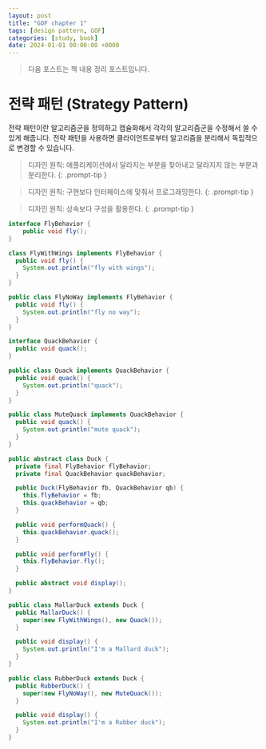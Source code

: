```yaml
---
layout: post
title: "GOF chapter 1"
tags: [design pattern, GOF]
categories: [study, book]
date: 2024-01-01 00:00:00 +0000
---
```


> 다음 포스트는 책 내용 정리 포스트입니다.

# 전략 패턴 (Strategy Pattern)

전략 패턴이란 알고리즘군을 정의하고 캡슐화해서 각각의 알고리즘군을 수정해서 쓸 수 있게 해줍니다. 전략 패턴을 사용하면 클라이언트로부터 알고리즘을 분리해서 독립적으로 변경할 수 있습니다.

> 디자인 원칙: 애플리케이션에서 달라지는 부분을 찾아내고 달라지지 않는 부분과 분리한다.
{: .prompt-tip }

> 디자인 원칙: 구현보다 인터페이스에 맞춰서 프로그래밍한다.
{: .prompt-tip }

> 디자인 원칙: 상속보다 구성을 활용한다.
{: .prompt-tip }

```java
interface FlyBehavior {
    public void fly();
}

class FlyWithWings implements FlyBehavior {
  public void fly() {
    System.out.println("fly with wings");
  }
}

public class FlyNoWay implements FlyBehavior {
  public void fly() {
    System.out.println("fly no way");
  }
}

interface QuackBehavior {
  public void quack();
}

public class Quack implements QuackBehavior {
  public void quack() {
    System.out.println("quack");
  }
}

public class MuteQuack implements QuackBehavior {
  public void quack() {
    System.out.println("mute quack");
  }
}

public abstract class Duck {
  private final FlyBehavior flyBehavior;
  private final QuackBehavior quackBehavior;

  public Duck(FlyBehavior fb, QuackBehavior qb) {
    this.flyBehavior = fb;
    this.quackBehavior = qb;
  }

  public void performQuack() {
    this.quackBehavior.quack();
  }

  public void performFly() {
    this.flyBehavior.fly();
  }

  public abstract void display();
}

public class MallarDuck extends Duck {
  public MallarDuck() {
    super(new FlyWithWings(), new Quack());
  }

  public void display() {
    System.out.println("I'm a Mallard duck");
  }
}

public class RubberDuck extends Duck {
  public RubberDuck() {
    super(new FlyNoWay(), new MuteQuack());
  }

  public void display() {
    System.out.println("I'm a Rubber duck");
  }
}
```
